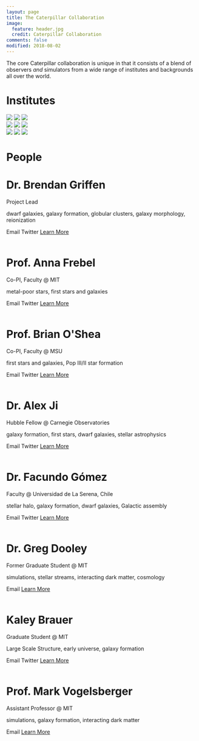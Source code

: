 ```yaml
---
layout: page
title: The Caterpillar Collaboration
image:
  feature: header.jpg
  credit: Caterpillar Collaboration
comments: false
modified: 2018-08-02
---
```


The core Caterpillar collaboration is unique in that it consists of a blend of observers *and* simulators from a wide range of institutes and backgrounds all over the world.

# Institutes

<div class="row-images">
  <div class="column-images">
    <img src="{{ site.url }}/images/institutes/mit_logo.jpg">
    <img src="{{ site.url }}/images/institutes/mki_logo.jpg">
    <img src="{{ site.url }}/images/institutes/xsede_logo.jpg">
  </div>
  <div class="column-images">
    <img src="{{ site.url }}/images/institutes/msu_logo.jpg">
    <img src="{{ site.url }}/images/institutes/laserena_logo.png">
    <img src="{{ site.url }}/images/institutes/cfa_logo.jpg">
  </div>
  <div class="column-images">
    <img src="{{ site.url }}/images/institutes/carnegie_logo.png">
    <img src="{{ site.url }}/images/institutes/mpia_logo.gif">
    <img src="{{ site.url }}/images/institutes/zah_logo.jpg">
    
  </div>
</div>

# People

 <div class="card">
	<div class="card-image-profile" style="background-image: url({{ site.url }}/images/team/bgriffen.jpg)"></div>
  <div class="card-content-center">
    <h1>Dr. Brendan Griffen</h1>
    <div class="subtitle">Project Lead</div>
    <p>dwarf galaxies, galaxy formation, globular clusters, galaxy morphology, reionization</p>
    <span class="btn-small btn-info"><a href="mailto:brendan.f.griffen@gmail.com"><i class="fa fa-fw fa-envelope"></i></a> Email</span>
    <span class="btn-small btn-info"><a href="https://twitter.com/brendangriffen"><i class="fa fa-fw fa-twitter"></i></a> Twitter</span>
    <a href="http://www.brendangriffen.com"><span class="btn-small btn-info">Learn More</span></a>
  </div>
</div>

<br>

 <div class="card">
	<div class="card-image-profile" style="background-image: url({{ site.url }}/images/team/afrebel.jpg)"></div>
  <div class="card-content-center">
    <h1>Prof. Anna Frebel</h1>
    <div class="subtitle">Co-PI, Faculty @ MIT</div>
    <p>metal-poor stars, first stars and galaxies</p>
    <span class="btn-small btn-info"><a href="mailto:afrebel@mit.edu"><i class="fa fa-fw fa-envelope"></i></a> Email</span>
    <span class="btn-small btn-info"><a href="https://twitter.com/annafrebel"><i class="fa fa-fw fa-twitter"></i></a> Twitter</span>
    <a href="http://web.mit.edu/physics/people/faculty/frebel_anna.html"><span class="btn-small btn-info">Learn More</span></a>
  </div>
</div>

<br>
 <div class="card">
	<div class="card-image-profile" style="background-image: url({{ site.url }}/images/team/boshea.jpg)"></div>
  <div class="card-content-center">
    <h1>Prof. Brian O'Shea</h1>
    <div class="subtitle">Co-PI, Faculty @ MSU</div>
    <p>first stars and galaxies, Pop III/II star formation</p>
    <span class="btn-small btn-info"><a href="mailto:oshea@msu.edu"><i class="fa fa-fw fa-envelope"></i></a> Email</span>
    <span class="btn-small btn-info"><a href="https://twitter.com/bwoshea"><i class="fa fa-fw fa-twitter"></i></a> Twitter</span>
    <a href="https://cmse.msu.edu/directory/faculty/brian-o-shea/"><span class="btn-small btn-info">Learn More</span></a>
  </div>
</div>

<br>

 <div class="card">
	<div class="card-image-profile" style="background-image: url({{ site.url }}/images/team/alexji.jpg)"></div>
  <div class="card-content-center">
    <h1>Dr. Alex Ji</h1>
    <div class="subtitle">Hubble Fellow @ Carnegie Observatories</div>
    <p>galaxy formation, first stars, dwarf galaxies, stellar astrophysics</p>
    <span class="btn-small btn-info"><a href="mailto:aji@carnegiescience.edu"><i class="fa fa-fw fa-envelope"></i></a> Email</span>
    <span class="btn-small btn-info"><a href="https://twitter.com/alexanderpji"><i class="fa fa-fw fa-twitter"></i></a> Twitter</span>
    <a href="http://www.alexji.com"><span class="btn-small btn-info">Learn More</span></a>
  </div>
</div>

<br>
 <div class="card">
  <div class="card-image-profile" style="background-image: url({{ site.url }}/images/team/fgomez.jpg)"></div>
  <div class="card-content-center">
    <h1>Dr. Facundo Gómez</h1>
    <div class="subtitle">Faculty @ Universidad de La Serena, Chile</div>
    <p>stellar halo, galaxy formation, dwarf galaxies, Galactic assembly</p>
    <span class="btn-small btn-info"><a href="mailto:facundog79@gmail.com"><i class="fa fa-fw fa-envelope"></i></a> Email</span>
    <span class="btn-small btn-info"><a href="https://twitter.com/brendangriffen"><i class="fa fa-fw fa-twitter"></i></a> Twitter</span>
    <a href="https://wwwmpa.mpa-garching.mpg.de/~fgomez/Welcome.html"><span class="btn-small btn-info">Learn More</span></a>
  </div>
</div>

<br>
 <div class="card">
  <div class="card-image-profile" style="background-image: url({{ site.url }}/images/team/gdooley.jpg)"></div>
  <div class="card-content-center">
    <h1>Dr. Greg Dooley</h1>
    <div class="subtitle">Former Graduate Student @ MIT</div>
    <p>simulations, stellar streams, interacting dark matter, cosmology</p>
    <span class="btn-small btn-info"><a href="mailto:greg.dooley@gmail.com"><i class="fa fa-fw fa-envelope"></i></a> Email</span>
    <a href="https://www.linkedin.com/in/greg-dooley-03809924/"><span class="btn-small btn-info">Learn More</span></a>
  </div>
</div>

<br>

 <div class="card">
	<div class="card-image-profile" style="background-image: url({{ site.url }}/images/team/kbrauer.jpg)"></div>
  <div class="card-content-center">
    <h1>Kaley Brauer</h1>
    <div class="subtitle">Graduate Student @ MIT</div>
    <p>Large Scale Structure, early universe, galaxy formation</p>
    <span class="btn-small btn-info"><a href="mailto:kbrauer@mit.edu"><i class="fa fa-fw fa-envelope"></i></a> Email</span>
    <span class="btn-small btn-info"><a href="https://twitter.com/kaleybrauer"><i class="fa fa-fw fa-twitter"></i></a> Twitter</span>
    <a href="www.mit.edu/~kbrauer/"><span class="btn-small btn-info">Learn More</span></a>
  </div>
</div>

<br>
 <div class="card">
  <div class="card-image-profile" style="background-image: url({{ site.url }}/images/team/vogels.jpg)"></div>
  <div class="card-content-center">
    <h1>Prof. Mark Vogelsberger</h1>
    <div class="subtitle">Assistant Professor @ MIT</div>
    <p>simulations, galaxy formation, interacting dark matter</p>
    <span class="btn-small btn-info"><a href="mailto:mvogelsb@mit.edu"><i class="fa fa-fw fa-envelope"></i></a> Email</span>
    <a href="http://mvogelsb.scripts.mit.edu/"><span class="btn-small btn-info">Learn More</span></a>
  </div>
</div>

[^1]: Example: *domain.com/category-name/post-title*